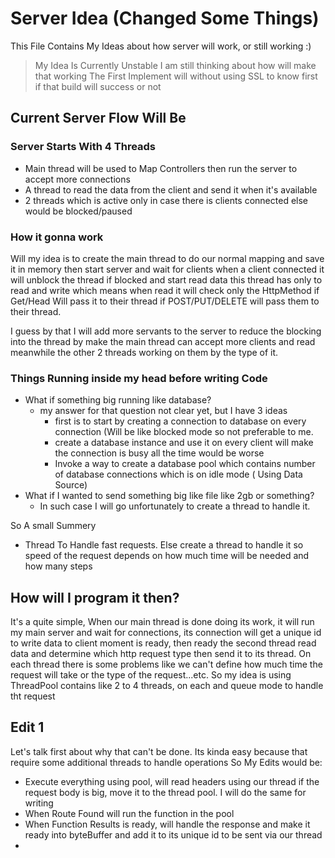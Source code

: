 # Server Idea (Changed Some Things)

This File Contains My Ideas about how server will work, or still working :)

> My Idea Is Currently Unstable I am still thinking about how will make that working
> The First Implement will without using SSL to know first if that build will success or not

## Current Server Flow Will Be

### Server Starts With 4 Threads

- Main thread will be used to Map Controllers then run the server to accept more connections
- A thread to read the data from the client and send it when it's available
- 2 threads which is active only in case there is clients connected else would be blocked/paused

### How it gonna work

Will my idea is to create the main thread to do our normal mapping and save it in memory then start server and wait for
clients when a client connected it will unblock the thread if blocked and start read data this thread has only to read
and write which means when read it will check only the HttpMethod if Get/Head Will pass it to their thread if
POST/PUT/DELETE will pass them to their thread.

I guess by that I will add more servants to the server to reduce the blocking into the thread by make the main thread
can accept more clients and read meanwhile the other 2 threads working on them by the type of it.

### Things Running inside my head before writing Code

- What if something big running like database?
    - my answer for that question not clear yet, but I have 3 ideas
        - first is to start by creating a connection to database on every connection (Will be like blocked mode so not
          preferable to me.
        - create a database instance and use it on every client will make the connection is busy all the time would be
          worse
        - Invoke a way to create a database pool which contains number of database connections which is on idle mode (
          Using Data Source)
- What if I wanted to send something big like file like 2gb or something?
    - In such case I will go unfortunately to create a thread to handle it.

So A small Summery

- Thread To Handle fast requests. Else create a thread to handle it so speed of the request depends on how much time
  will be needed and how many steps

## How will I program it then?

It's a quite simple, When our main thread is done doing its work, it will run my main server and wait for connections,
its connection will get a unique id to write data to client moment is ready, then ready the second thread read data and
determine which http request type then send it to its thread. On each thread there is some problems like we can't define
how much time the request will take or the type of the request...etc. So my idea is using ThreadPool contains like 2 to
4 threads, on each and queue mode to handle tht request

## Edit 1

Let's talk first about why that can't be done. Its kinda easy because that require some additional threads to handle
operations So My Edits would be:

- Execute everything using pool, will read headers using our thread if the request body is big, move it to the thread
  pool. I will do the same for writing
- When Route Found will run the function in the pool
- When Function Results is ready, will handle the response and make it ready into byteBuffer and add it to its unique id to be sent via our thread
- 